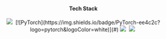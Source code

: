 <h4 align="center"> Tech Stack </h4>
<p align="center">
  <img src="https://img.shields.io/badge/Python-3766AB?&logo=Python&logoColor=white"/></a>&nbsp 
  [![PyTorch](https://img.shields.io/badge/PyTorch-ee4c2c?logo=pytorch&logoColor=white)](#)
  <img src="https://img.shields.io/badge/C++-00599C?&logo=C%2B%2B&logoColor=white"/></a>&nbsp
  <img src="https://img.shields.io/badge/PostgreSQL-316192?&logo=postgresql&logoColor=white"/>&nbsp
</p>

